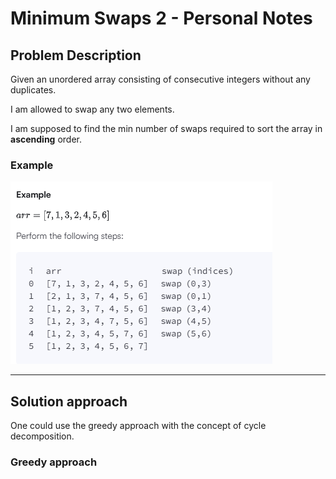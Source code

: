 # Minimum Swaps 2 - Personal Notes

## Problem Description

Given an unordered array consisting of consecutive integers without any duplicates.

I am allowed to swap any two elements.

I am supposed to find the min number of swaps required to sort the array in **ascending** order.

### Example

![alt text](image.png)

** *

## Solution approach

One could use the greedy approach with the concept of cycle decomposition.

### Greedy approach